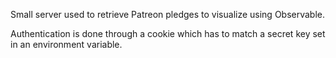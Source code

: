 Small server used to retrieve Patreon pledges to visualize using Observable.

Authentication is done through a cookie which has to match a secret key set in an environment variable.

